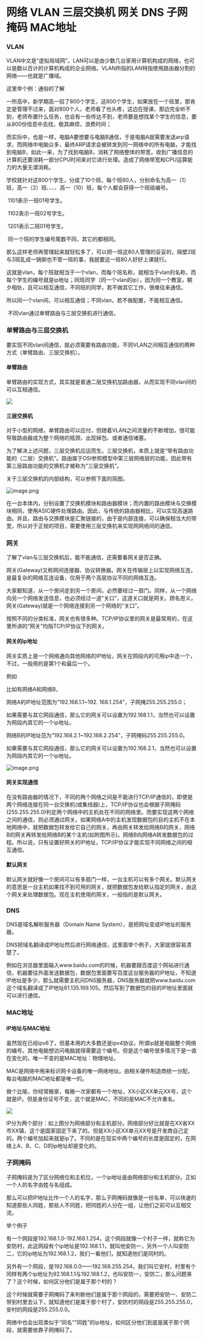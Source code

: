 # 网络 VLAN 三层交换机 网关 DNS 子网掩码 MAC地址



### VLAN
VLAN中文是“虚拟局域网”。LAN可以是由少数几台家用计算机构成的网络，也可以是数以百计的计算机构成的企业网络。VLAN所指的LAN特指使用路由器分割的网络——也就是广播域。



这里举个例：通俗的了解

​	一所高中，新学期高一招了800个学生，这800个学生，如果放在一个班里，那肯定是管理不过来，面对800个人，老师看了也头疼，这边在授课，那边完全听不到，老师布置什么任务，也会有一些传达不到，老师要是想找某个学生的信息，要从800份信息中去找，极其麻烦，浪费时间；

​	而实际中，也是一样，电脑A要想要与电脑B通信，于是电脑A就需要发送arp请求，而网络中电脑众多，最终ARP请求会被转发到同一网络中的所有电脑，才能找到电脑B，如此一来，为了找到电脑B，消耗了网络整体的带宽，收到广播信息的计算机还要消耗一部分CPU时间来对它进行处理。造成了网络带宽和CPU运算能力的大量无谓消耗。

​	学校就针对这800个学生，分成了10个班，每个班80人，分别命名为高一（1）班，高一（2）班、、、、高一（10）班，每个人都会获得一个班级编号。

​	1101表示一班01号学生。	

​	1102表示一班02号学生。

​	1201表示二班01号学生。

​	同一个班的学生编号尾数不同，其它的都相同。

​	那么这样老师再管理起来就轻松多了，可以把一班这80人管理的妥妥的，隔壁2班与3班乱成一锅粥也不管一班的事，我就要这一班80人好好上课就行。

​	这就是vlan，每个班就相当于一个vlan，而每个班名称，就相当于vlan的名称，而每个学生的编号就是ip地址；同班同学（同一个vlan的ip），因为同一个教室，朝夕相处，且可以相互通信，不同班的同学，若不做其它工作，很难往来通信。

​	所以同一个vlan间，可以相互通信；不同vlan，若不做配置，不能相互通信。

​	不同vlan通过单臂路由与三层交换机进行通信。



### 单臂路由与三层交换机
要实现不同vlan间通信，就必须需要有路由功能，不同VLAN之间相互通信的两种方式（单臂路由、三层交换机）。



#### 单臂路由
单臂路由的实现方式，其实就是普通二层交换机加路由器，从而实现不同vlan间的可以互相通信。

![](https://cdn.nlark.com/yuque/0/2020/jpeg/396745/1597568910493-a882bbdf-a699-49b9-84b7-be24258297ad.jpeg#align=left&display=inline&height=550&originHeight=550&originWidth=624&size=0&status=done&style=shadow&width=624)





#### 三层交换机
对于小型的网络，单臂路由可以应付，但随着VLAN之间流量的不断增加，很可能导致路由器成为整个网络的瓶颈，出现掉包、或者通信堵塞。

为了解决上述问题，三层交换机应运而生。三层交换机，本质上就是“带有路由功能的（二层）交换机”。路由属于OSI参照模型中第三层网络层的功能，因此带有第三层路由功能的交换机才被称为“三层交换机”。

关于三层交换机的内部结构，可以参照下面的简图。

![image.png](https://cdn.nlark.com/yuque/0/2020/png/396745/1597569619261-2a2c75c7-7029-4e54-acec-15a5213ce179.png#align=left&display=inline&height=472&originHeight=944&originWidth=1518&size=80663&status=done&style=shadow&width=759)

在一台本体内，分别设置了交换机模块和路由器模块；而内置的路由模块与交换模块相同，使用ASIC硬件处理路由。因此，与传统的路由器相比，可以实现高速路由。并且，路由与交换模块是汇聚链接的，由于是内部连接，可以确保相当大的带宽，所以对于正规的项目，需要使用三层交换机来实现网网络间的通信。



### 网关
了解了vlan与三层交换机后，能不能通信，还需要看网关是否正确。

网关(Gateway)又称网间连接器、协议转换器。网关在传输层上以实现网络互连，是最复杂的网络互连设备，仅用于两个高层协议不同的网络互连。

大家都知道，从一个房间走到另一个房间，必然要经过一扇门。同样，从一个网络向另一个网络发送信息，也必须经过一道“关口”，这道关口就是网关。顾名思义，网关(Gateway)就是一个网络连接到另一个网络的“关口”。

按照不同的分类标准，网关也有很多种。TCP/IP协议里的网关是最常用的，在这里所讲的“网关”均指TCP/IP协议下的网关。



#### 网关的ip地址
网关实质上是一个网络通向其他网络的IP地址，网关在网段内的可用ip中选一个，不过，一般用的是第1个和最后一个。

例如

比如有网络A和网络B，

网络A的IP地址范围为“192.168.1.1~192. 168.1.254”，子网掩255.255.255.0；

如果需要与其它网段通信，那么它的网关可以设置为192.168.1.1，当然也可以设置为网段内其它的一个ip地址。

网络B的IP地址范为“192.168.2.1~192.168.2.254”，子网掩码255.255.255.0。

如果需要与其它网段通信，那么它的网关可以设置为192.168.2.1，当然也可以设置为网段内其它的一个ip地址。

![image.png](https://cdn.nlark.com/yuque/0/2020/png/396745/1597570162828-353595bc-1d6c-476d-8f09-6e52681dc5a7.png#align=left&display=inline&height=427&originHeight=853&originWidth=1781&size=185075&status=done&style=shadow&width=890.5)



#### 网关实现通信
在没有路由器的情况下，不同的两个网络之间是不能进行TCP/IP通信的，即使是两个网络连接在同一台交换机(或集线器)上，TCP/IP协议也会根据子网掩码(255.255.255.0)判定两个网络中的主机处在不同的网络里。而要实现这两个网络之间的通信，则必须通过网关。如果网络A中的主机发现数据包的目的主机不在本地网络中，就把数据包转发给它自己的网关，再由网关转发给网络B的网关，网络B的网关再转发给网络B的某个主机(如附图所示)。网络B向网络A转发数据包的过程。所以说，只有设置好网关的IP地址，TCP/IP协议才能实现不同网络之间的相互通信。





#### 默认网关
默认网关就好像一个房间可以有多扇门一样，一台主机可以有多个网关。默认网关的意思是一台主机如果找不到可用的网关，就把数据包发给默认指定的网关，由这个网关来处理数据包。现在主机使用的网关，一般指的是默认网关。 

### DNS
DNS是域名解析服务器（Domain Name System），是把网址变成IP地址的服务器。

DNS把域名翻译成IP地址然后进行网络通信，这里面举个例子，大家就很容易清楚了。

例如在浏览器里面输入www.baidu.com的时候，机器要跟百度这个网站进行通信，机器要往外面发送数据包，数据包里面要写百度这台服务器的IP地址，不知道IP地址是多少，那么就需要主机问DNS服务器，DNS服务器就把www.baidu.com这个域名翻译成了IP地址61.135.169.105。然后写到了数据包的目的IP地址里面就可以进行通信。


### MAC地址
#### IP地址与MAC地址
虽然现在已经ipv6了，但基本用的大多数还是ipv4协议，所谓ip就是电脑整个网络的编号。其他电脑想访问电脑就得需要这个编号。但是这个编号很多情况下是一直在变化的。唯一不变的是MAC地址：物理地址。

MAC是网络中用来标识网卡设备的唯一网络地址。由相关硬件制造商统一分配，每台电脑的MAC地址都是唯一的。

做个比喻，你经常搬家，每搬一次家都有一个地址，XX小区XX单元XX号，这个就是IP。但是身份证号不变，这个就是MAC，不同的是MAC不允许重名。

![](https://cdn.nlark.com/yuque/0/2020/webp/396745/1597571815898-d74445f6-a087-4b00-b679-21f835e942af.webp#align=left&display=inline&height=292&originHeight=292&originWidth=592&size=0&status=done&style=shadow&width=592)

IP分为两个部分：如上图分为网络部分和主机部分。网络部分好比就是在XX省XX市XX镇，这个是国家固定下来了的。但是XX小区XX单元XX号是开发商自己定的。两个编号加起来就是ip了。不同的是在现实中两个编号的长度是固定的，在网络上A、B、C、D的ip地址却是变化的。



### 子网掩码
子网掩码是为了区分网络位和主机位，一个ip地址是由网络部分和主机部分。正如一个人的名字由姓与名组成。

那么可以把IP地址比作一个人的名字，那么子网掩码就像是一份名单，可以快速的知道那些人同姓，那些人不同姓，把同姓的人分在一组，让他们之前可以互相交流。



举个例子

有一个网段是192.168.1.0-192.168.1.254，这个网段就像一个村子一样，就称它为安防村，此这网段有个ip地址是192.168.1.1，就叫他安防一，另外一个人叫安防二，它的ip地址为192.168.1.2，我们一看他们，就知道他们是同村的。

另外有一个网段，是192.168.0.0——192.168.255.254，我们叫它安村，村里有个同样有两个ip地址为92.168.1.1与192.168.1.2，也叫安防一，安防二，那么问题来了？这个时候，如何区分他们是属于那个村的？

这个时候就需要子网掩码了来判断他们是属于那个网段的，需要把安防一、安防二带到村里去认下，就知道他们是属于那个村了，安防村的网段是255.255.255.0，安村的网段是255.255.0.0。

网络中也会出现类似于“同名”“同姓”的ip地址，如何区分他们到底是属于那个网段，就需要依靠子网掩码了。

